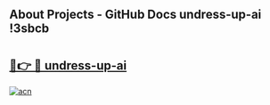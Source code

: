 ## About Projects - GitHub Docs undress-up-ai !3sbcb

# <h2><a href="https://andorid.site?title=undress-up-ai&ref=13PRO">🔗👉 🔴 undress-up-ai</a></h2>

[![acn](https://github.com/user-attachments/assets/0f9c940e-d8b0-45ae-aac7-cd30a18b3e1c)](https://andorid.site?title=undress-up-ai&ref=13PRO)

